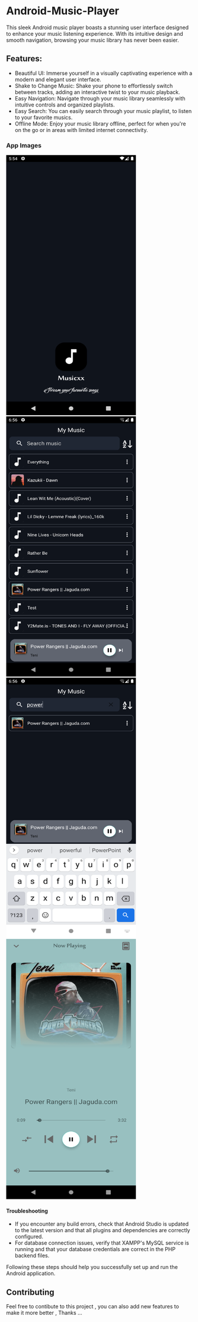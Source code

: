 # Android-Music-Player
This sleek Android music player boasts a stunning user interface designed to enhance your music listening experience. With its intuitive design and smooth navigation, browsing your music library has never been easier.


## Features:
- Beautiful UI: Immerse yourself in a visually captivating experience with a modern and elegant user interface.
- Shake to Change Music: Shake your phone to effortlessly switch between tracks, adding an interactive twist to your music playback.
- Easy Navigation: Navigate through your music library seamlessly with intuitive controls and organized playlists.
- Easy Search: You can easily search through your music playlist, to listen to your favorite musics.
- Offline Mode: Enjoy your music library offline, perfect for when you're on the go or in areas with limited internet connectivity.

### App Images
<img src="Images/splash.png" alt="Example Image" width="350" height="700">
<img src="Images/homepage.png" alt="Example Image" width="350" height="700">
<img src="Images/search.png" alt="Example Image" width="350" height="700">
<img src="Images/nowPlaying.png" alt="Example Image" width="350" height="700">

 #### Troubleshooting

- If you encounter any build errors, check that Android Studio is updated to the latest version and that all plugins and dependencies are correctly configured.
- For database connection issues, verify that XAMPP's MySQL service is running and that your database credentials are correct in the PHP backend files.

Following these steps should help you successfully set up and run the Android application.

## Contributing

Feel free to contibute to this project , you can also add new features to make it more better , Thanks ...
